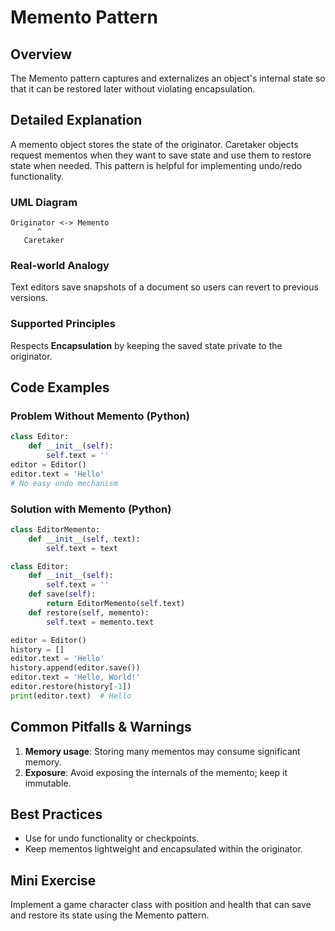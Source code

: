 # Memento Pattern

## Overview
The Memento pattern captures and externalizes an object's internal state so that it can be restored later without violating encapsulation.

## Detailed Explanation
A memento object stores the state of the originator. Caretaker objects request mementos when they want to save state and use them to restore state when needed. This pattern is helpful for implementing undo/redo functionality.

### UML Diagram
```
Originator <-> Memento
      ^
   Caretaker
```

### Real-world Analogy
Text editors save snapshots of a document so users can revert to previous versions.

### Supported Principles
Respects **Encapsulation** by keeping the saved state private to the originator.

## Code Examples

### Problem Without Memento (Python)
```python
class Editor:
    def __init__(self):
        self.text = ''
editor = Editor()
editor.text = 'Hello'
# No easy undo mechanism
```

### Solution with Memento (Python)
```python
class EditorMemento:
    def __init__(self, text):
        self.text = text

class Editor:
    def __init__(self):
        self.text = ''
    def save(self):
        return EditorMemento(self.text)
    def restore(self, memento):
        self.text = memento.text

editor = Editor()
history = []
editor.text = 'Hello'
history.append(editor.save())
editor.text = 'Hello, World!'
editor.restore(history[-1])
print(editor.text)  # Hello
```

## Common Pitfalls & Warnings
1. **Memory usage**: Storing many mementos may consume significant memory.
2. **Exposure**: Avoid exposing the internals of the memento; keep it immutable.

## Best Practices
- Use for undo functionality or checkpoints.
- Keep mementos lightweight and encapsulated within the originator.

## Mini Exercise
Implement a game character class with position and health that can save and restore its state using the Memento pattern.
